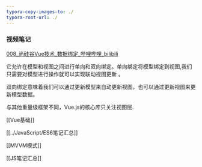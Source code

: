 ```yaml
---
typora-copy-images-to: ./
typora-root-url: ./
---
```

### 视频笔记
[008_尚硅谷Vue技术_数据绑定_哔哩哔哩_bilibili](https://www.bilibili.com/video/BV1Zy4y1K7SH/?p=8&spm_id_from=pageDriver&vd_source=7038f96b6bb3b14743531b102b109c43)

它允许在模型和视图之间进行单向和双向绑定。单向绑定将模型绑定到视图,我们只需要对模型进行操作就可以实现联动视图更新 。

双向绑定意味着我们可以通过更新模型来自动更新视图，也可以通过更新视图来更新模型数据。

与其他重量级框架不同，Vue.js的核心库只关注视图层.

[[Vue基础]]

[[../JavaScript/ES6笔记汇总]]

[[MVVM模式]]

[[JS笔记汇总]]
